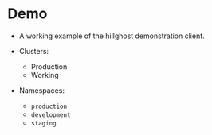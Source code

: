 # Demo

* A working example of the hillghost demonstration client.

* Clusters:
  * Production
  * Working
* Namespaces:
  * `production`
  * `development`
  * `staging`
